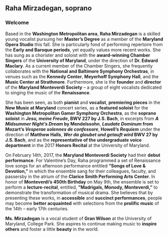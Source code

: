 ## Raha Mirzadegan, soprano

### Welcome

Based in the **Washington Metropolitan area**, **Raha Mirzadegan** is a skilled young vocalist pursuing her **Master’s Degree** as a member of the **Maryland Opera Studio** this fall. She is particularly fond of performing repertoire from the **Early and Baroque periods**, yet equally values more recent works. She has sung as a chorister and soloist with the **award-winning Chamber Singers** of the **University of Maryland**, under the direction of **Dr. Edward Maclary**. As a current member of the Chamber Singers, she frequently collaborates with the **National and Baltimore Symphony Orchestras**, in venues such as the **Kennedy Center**, **Meyerhoff Symphony Hall**, and the **Music Center at Strathmore**. Furthermore, she is the **founder** and **director** of the **Maryland Monteverdi Society** – a group of eight vocalists dedicated to singing the music of the **Renaissance**.

She has been seen, as both **pianist** and **vocalist**, **premiering pieces** in the **New Music at Maryland** concert series, as a **featured soloist** for the **Washington Metropolitan Gamer Symphony Orchestra**, as the **soprano soloist** in **_Jesu, meine Freude_, BWV 227 by J.S. Bach**, in excerpts from **_A Midsummer Night’s Dream_ by Mendelssohn**, **_Laudate Dominum_ from Mozart’s _Vesperae solennes de confessore_**, **Howell’s _Requiem_** under the direction of **Matthew Halls**,  **_Wer da glaubet und getauft wird_ BWV 27 by J.S. Bach**, and as the **representative of the undergraduate voice department** in the 2017 **Honors Recital** at the University of Maryland.

On February 14th, 2017, the **Maryland Monteverdi Society** had their **debut performance**. For Valentine’s Day, Raha programmed a set of Renaissance love songs for an afternoon performance entitled **“Songs of Love & Devotion,”** in which the ensemble sang for their colleagues, faculty, and passersby in the atrium of the **Clarice Smith Performing Arts Center**. In honor of **Monteverdi’s 450th Birthday** on May 9th, the ensemble is set to perform a **lecture-recital**, entitled, **”Madrigals, Monody, Monteverdi,”** to demonstrate the transformation of musical drama. She believes that by presenting these works, in **accessible** and **succinct performances**, people may become **better acquainted** with selections from the **prolific music** of the 14th – early 17th centuries.

**Ms. Mirzadegan** is a vocal student of **Gran Wilson** at the University of Maryland, College Park. She aspires to continue making music to **inspire others** and foster a little **beauty** in the world.

